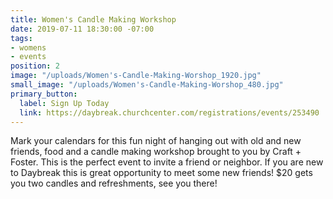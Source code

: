 ```yaml
---
title: Women's Candle Making Workshop
date: 2019-07-11 18:30:00 -07:00
tags:
- womens
- events
position: 2
image: "/uploads/Women's-Candle-Making-Worshop_1920.jpg"
small_image: "/uploads/Women's-Candle-Making-Worshop_480.jpg"
primary_button:
  label: Sign Up Today
  link: https://daybreak.churchcenter.com/registrations/events/253490
---
```


Mark your calendars for this fun night of hanging out with old and new friends, food and a candle making workshop brought to you by Craft + Foster. This is the perfect event to invite a friend or neighbor. If you are new to Daybreak this is great opportunity to meet some new friends! $20 gets you two candles and refreshments, see you there!